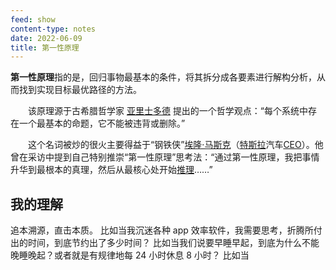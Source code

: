 ```yaml
---
feed: show
content-type: notes
date: 2022-06-09
title: 第一性原理
---
```

**第一性原理**指的是，回归事物最基本的条件，将其拆分成各要素进行解构分析，从而找到实现目标最优路径的方法。

　　该原理源于古希腊哲学家 [亚里士多德](https://wiki.mbalib.com/wiki/%E4%BA%9A%E9%87%8C%E5%A3%AB%E5%A4%9A%E5%BE%B7 "亚里士多德") 提出的一个哲学观点：“每个系统中存在一个最基本的命题，它不能被违背或删除。”

　　这个名词被炒的很火主要得益于“钢铁侠”[埃隆·马斯克](https://wiki.mbalib.com/wiki/%E5%9F%83%E9%9A%86%C2%B7%E9%A9%AC%E6%96%AF%E5%85%8B "埃隆·马斯克")（[特斯拉](https://wiki.mbalib.com/wiki/%E7%89%B9%E6%96%AF%E6%8B%89 "特斯拉")汽车[CEO](https://wiki.mbalib.com/wiki/CEO "CEO")）。他曾在采访中提到自己特别推崇“第一性原理”思考法：“通过第一性原理，我把事情升华到最根本的真理，然后从最核心处开始[推理](https://wiki.mbalib.com/wiki/%E6%8E%A8%E7%90%86 "推理")……”

## 我的理解

追本溯源，直击本质。
比如当我沉迷各种 app 效率软件，我需要思考，折腾所付出的时间，到底节约出了多少时间？
比如当我们说要早睡早起，到底为什么不能晚睡晚起？或者就是有规律地每 24 小时休息 8 小时？
比如当
